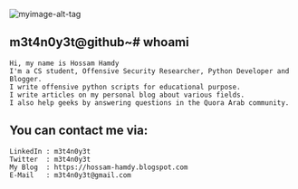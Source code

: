 ![myimage-alt-tag](https://github.com/m3t4n0y3t/m3t4n0y3t/blob/main/imgs/Black%20Technology%20LinkedIn%20Banner.png)

## m3t4n0y3t@github~# whoami
```
Hi, my name is Hossam Hamdy
I'm a CS student, Offensive Security Researcher, Python Developer and Blogger.
I write offensive python scripts for educational purpose.
I write articles on my personal blog about various fields.
I also help geeks by answering questions in the Quora Arab community.
```

## You can contact me via:
```
LinkedIn : m3t4n0y3t
Twitter  : m3t4n0y3t
My Blog  : https://hossam-hamdy.blogspot.com
E-Mail   : m3t4n0y3t@gmail.com
```
